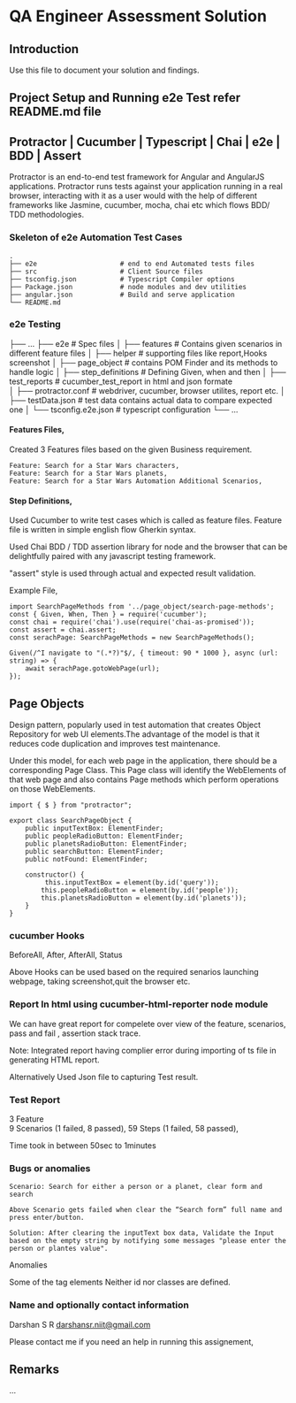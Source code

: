 # QA Engineer Assessment Solution

## Introduction

Use this file to document your solution and findings.

## Project Setup and Running e2e Test refer README.md file

## Protractor | Cucumber | Typescript | Chai | e2e | BDD | Assert

Protractor is an end-to-end test framework for Angular and AngularJS applications. Protractor runs tests against your application running in a real browser, interacting with it as a user would with the help of different frameworks like Jasmine, cucumber, mocha, chai etc which flows BDD/ TDD methodologies.

### Skeleton of e2e Automation Test Cases

    .
    ├── e2e                     # end to end Automated tests files 
    ├── src                     # Client Source files 
    ├── tsconfig.json           # Typescript Compiler options  
    ├── Package.json            # node modules and dev utilities
    ├── angular.json            # Build and serve application
    └── README.md

### e2e Testing 

├── ...
├── e2e                   # Spec files 
│   ├── features         # Contains given scenarios in different feature files
│   ├── helper           # supporting files like report,Hooks screenshot
│   ├── page_object      # contains POM Finder and its methods to handle logic
│   ├── step_definitions # Defining Given, when and then
│   ├── test_reports     # cucumber_test_report in html and json formate   
│   ├── protractor.conf  # webdriver, cucumber, browser utilites, report etc.
│   ├── testData.json    # test data contains actual data to compare expected one 
│   └── tsconfig.e2e.json # typescript configuration
└── ...

#### Features Files,

Created 3 Features files based on the given Business requirement.

```
Feature: Search for a Star Wars characters,
Feature: Search for a Star Wars planets,
Feature: Search for a Star Wars Automation Additional Scenarios,

```

#### Step Definitions,

Used Cucumber to write test cases which is called as feature files. 
Feature file is written in simple english flow Gherkin syntax.

Used Chai  BDD / TDD assertion library for node and the browser that can be delightfully paired with any javascript testing framework.

"assert" style is used through actual and expected result validation. 

Example File,
```
import SearchPageMethods from '../page_object/search-page-methods';
const { Given, When, Then } = require('cucumber');
const chai = require('chai').use(require('chai-as-promised'));
const assert = chai.assert;
const serachPage: SearchPageMethods = new SearchPageMethods();

Given(/^I navigate to "(.*?)"$/, { timeout: 90 * 1000 }, async (url: string) => {
    await serachPage.gotoWebPage(url);
});

```

## Page Objects

Design pattern, popularly used in test automation that creates Object Repository for web UI elements.The advantage of the model is that it reduces code duplication and improves test maintenance.

Under this model, for each web page in the application, there should be a corresponding Page Class. 
This Page class will identify the WebElements of that web page and also contains Page methods which perform operations on those WebElements.

```
import { $ } from "protractor";

export class SearchPageObject {
    public inputTextBox: ElementFinder;
    public peopleRadioButton: ElementFinder;
    public planetsRadioButton: ElementFinder;
    public searchButton: ElementFinder;
    public notFound: ElementFinder;

    constructor() {
         this.inputTextBox = element(by.id('query'));
        this.peopleRadioButton = element(by.id('people'));
        this.planetsRadioButton = element(by.id('planets'));
    }
}

```

### cucumber Hooks

BeforeAll, After, AfterAll, Status 

Above Hooks can be used based on the required senarios launching webpage, taking screenshot,quit the browser etc.

### Report In html using cucumber-html-reporter node module

We can have great report for compelete over view of the feature, scenarios, pass and fail , assertion stack trace.

Note: Integrated report having complier error during importing of ts file in generating HTML report.

Alternatively Used Json file to capturing Test result.


### Test Report

3 Feature      
9 Scenarios   (1 failed, 8 passed),
59 Steps      (1 failed, 58 passed),         

Time took in between 50sec to 1minutes

### Bugs or anomalies

````
Scenario: Search for either a person or a planet, clear form and search

Above Scenario gets failed when clear the “Search form” full name and press enter/button.

Solution: After clearing the inputText box data, Validate the Input based on the empty string by notifying some messages "please enter the person or plantes value".
````

Anomalies

Some of the tag elements Neither id nor classes are defined.


### Name and optionally contact information

Darshan S R
darshansr.niit@gmail.com

Please contact me if you need an help in running this assignement,

## Remarks 

...
